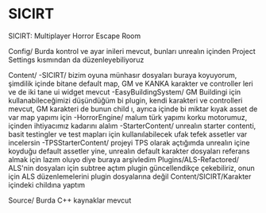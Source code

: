 # SICIRT
SICIRT: Multiplayer Horror Escape Room


Config/ Burda kontrol ve ayar inileri mevcut, bunları unrealın içinden Project Settings kısmından da düzenleyebiliyoruz

Content/
 -SICIRT/ bizim oyuna münhasır dosyaları buraya koyuyorum, şimdilik içinde bitane default map, GM ve KANKA karakter ve controller leri ve de iki tane ui widget mevcut
 -EasyBuildingSystem/ GM Buildingi için kullanabileceğimizi düşündüğüm bi plugin, kendi karakteri ve controlleri mevcut, GM karakteri de bunun child ı, ayrıca içinde bi miktar kıyak asset de var map yapımı için
 -HorrorEngine/ malum türk yapımı korku motorumuz, içinden ihtiyacımız kadarını alalım
 -StarterContent/ unrealın starter contenti, basit testingler ve test mapları için kullanılabilecek ufak tefek assetler var incelersin
 -TPSStarterContent/ projeyi TPS olarak açtığımda unrealın içine koyduğu default assetler yine, unrealın default karakter dosyaları referans almak için lazım oluyo diye buraya arşivledim
Plugins/ALS-Refactored/ ALS'nin dosyaları için subtree açtım plugin güncellendikçe çekebiliriz, onun için ALS düzenlemelerini plugin dosyalarına değil Content/SICIRT/Karakter içindeki childına yaptım

Source/ Burda C++ kaynaklar mevcut
